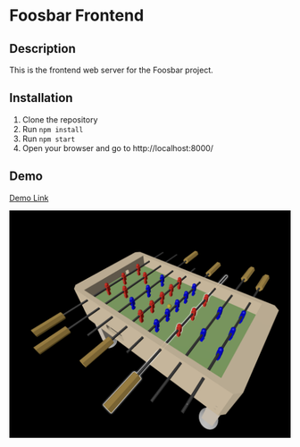 # Foosbar Frontend

## Description

This is the frontend web server for the Foosbar project. 

## Installation

1. Clone the repository
2. Run `npm install`
3. Run `npm start`
4. Open your browser and go to http://localhost:8000/


## Demo

[Demo Link](https://foosbar-frontend.vercel.app/)

![Foosbar Frontend](./assets/demo.png)

